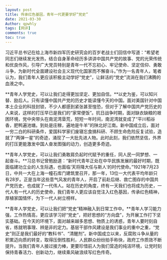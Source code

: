 ```yaml
---
layout: post
title: 传承红色基因，青年一代更要学好“党史”
date: 2021-03-30
Author: qpwhly 
tags: [网评]
comments: true
toc: true
---
```





 

习近平总书记在给上海市新四军历史研究会的百岁老战士们回信中写道：“希望老同志们继续发光发热，结合自身革命经历多讲讲中国共产党的故事、党的光荣传统和优良作风，引导广大党员特别是青年一代不忘初心、牢记使命、坚定信仰、勇敢斗争，为新时代全面建设社会主义现代化国家而不懈奋斗。”作为一名青年人，笔者认为，我们青年人更应该积极主动学好“党史”，让鲜活的“党史”流淌在我们沸腾的血液之中。

**青年人学党史，可以让我们走得更加坚定、更加自信。**以史为鉴，可以知兴替、励后人。只有读懂中国共产党的历史才能读懂今天的中国。面对美国针对中国本土企业的科技封锁，不少人都感到紧张甚至惶恐，但对于了解中国共产党历史的人来说，这样的打压早已是我们的“家常便饭”。抗日战争时期，面对缺衣缺粮的艰困环境，党中央带头在南泥湾垦荒，短短一年时间，南泥湾就变成了“平川稻谷香，肥鸭遍池塘。到处是庄稼，遍地是牛羊”的陕北好江南。新中国成立后，面对一穷二白的科研条件，爱国科学家们废寝忘食搞科研、不顾生命危险反复试验，造就了“两弹一星”的奇迹，涌现了一大批先进人物。此时此刻，我们依然坚信，外界的打压更能激发中国人奋发图强的动力，创造更多奇迹。

**青年人学党史，可以让我们勇敢肩负起时代赋予的重任，同人民一同梦想、一起奋斗。**习总书记曾勉励道：“新时代青年正处在中华民族发展的最好时期，既面临建功立业的人生际遇，也面临‘天将降大任与斯人’的时代使命。”1921年7月23日，中共一大在上海一幢石库门建筑里召开，那一年，13位一大代表平均年龄只有28岁。正是当年这些意气风发的青年人，开启了前赴后继、救亡图存的中国共产党历史，也成就了一代伟人。站在历史的角度，终有一天我们也将成为历史，一代人有一代人的历史使命，我们青年人更应该自觉注入红色基因，传承红色精神，厚植家国情怀，为下一代人树立榜样。

**青年人学党史，可以让我们把“党史”精神融入到日常工作中。**青年人学习能力强，工作热情高，更应该学习好“党史”，把好思想的“方向盘”，为开展工作打下坚实基础。在今天的环境下，面对越来越多思想、物质上的诱惑，青年人要时刻自省，练就明事理、辨是非的定力。基层干部作风建设是我们事业的重中之重，“党史”则正是我们最好的“教科书”、“清醒剂”。新中国成立以来，反腐败斗争从量的积累迈向质的转变，取得压倒性胜利，人民群众纷纷拍手称快，政府工作质效不断提升。当我们青年人接过接力棒，更要珍惜前人为我们营造的纯洁环境，让党时刻保持青春活力、创新动力，继续乘风破浪续写红色传奇。
